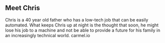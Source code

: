 ## Meet Chris

Chris is a 40 year old father who has a low-tech job
that can be easily automated. What keeps Chris up
at night is the thought that soon, he might lose his
job to a machine and not be able to provide a future
for his family in an increasingly technical world.
carmel.io